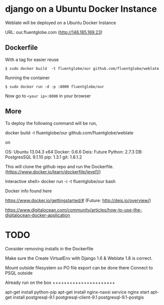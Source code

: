django on a Ubuntu Docker Instance
=============

Weblate will be deployed on a Ubuntu Docker Instance

URL: our.fluentglobe.com (http://146.185.169.23)



Dockerfile
----------

With a tag for easier reuse

    $ sudo docker build  -t fluentglobe/our github.com/fluentglobe/weblate

Running the container

    $ sudo docker run -d -p :8000 fluentglobe/our

Now go to `<your ip>:8000` in your browser



More
----

To deploy the following command will be run,

docker build -t fluentglobe/our github.com/fluentglobe/weblate

on

OS: Ubuntu 13.04.3 x64
Docker: 0.6.6
Deis: Future
Python: 2.7.3
DB: PostgresSQL 9.1.10
pip: 1.3.1
git: 1.8.1.2


This will clone the github repo and run the Dockerfile.
(https://www.docker.io/learn/dockerfile/level1/)

Interactive shell> docker run -i -t fluentglobe/our bash


Docker info found here

https://www.docker.io/gettingstarted/#
(Future: http://deis.io/overview/)

https://www.digitalocean.com/community/articles/how-to-use-the-digitalocean-docker-application



TODO
====

Consider removing installs in the Dockerfile

Make sure the Create VirtualEnv with Django 1.6 & Weblate 1.8 is correct.

Mount outside filesystem so PO file export can be done there
Connect to PSQL outside



Already run on the box
++++++++++++++++++++++

apt-get install python-pip
apt-get install nginx-naxsi
service nginx start
apt-get install postgresql-9.1 postgresql-client-9.1 postgresql-9.1-postgis
 